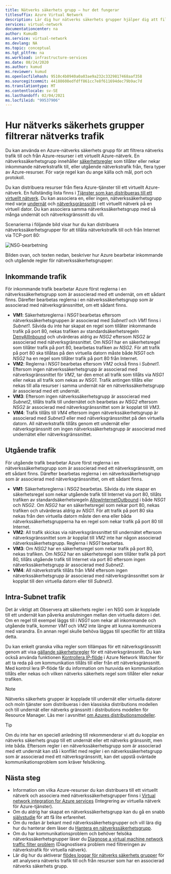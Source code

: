 ```yaml
---
title: Nätverks säkerhets grupp – hur det fungerar
titlesuffix: Azure Virtual Network
description: Lär dig hur nätverks säkerhets grupper hjälper dig att filtrera nätverks trafik mellan Azure-resurser.
services: virtual-network
documentationcenter: na
author: KumudD
ms.service: virtual-network
ms.devlang: NA
ms.topic: conceptual
ms.tgt_pltfrm: na
ms.workload: infrastructure-services
ms.date: 08/24/2020
ms.author: kumud
ms.reviewer: kumud
ms.openlocfilehash: 9510c4b0940a0a03ae9a232c3329817468aaf358
ms.sourcegitcommit: 44188608edfdff861cc7e8f611694dec79b9ac7d
ms.translationtype: MT
ms.contentlocale: sv-SE
ms.lasthandoff: 02/04/2021
ms.locfileid: "99537906"
---
```

# <a name="how-network-security-groups-filter-network-traffic"></a>Hur nätverks säkerhets grupper filtrerar nätverks trafik
<a name="network-security-groups"></a>

Du kan använda en Azure-nätverks säkerhets grupp för att filtrera nätverks trafik till och från Azure-resurser i ett virtuellt Azure-nätverk. En nätverkssäkerhetsgrupp innehåller [säkerhetsregler](./network-security-groups-overview.md#security-rules) som tillåter eller nekar inkommande nätverkstrafik till, eller utgående nätverkstrafik från, flera typer av Azure-resurser. För varje regel kan du ange källa och mål, port och protokoll.

Du kan distribuera resurser från flera Azure-tjänster till ett virtuellt Azure-nätverk. En fullständig lista finns i [Tjänster som kan distribueras till ett virtuellt nätverk](virtual-network-for-azure-services.md#services-that-can-be-deployed-into-a-virtual-network). Du kan associera en, eller ingen, nätverkssäkerhetsgrupp med varje [undernät](virtual-network-manage-subnet.md#change-subnet-settings) och [nätverksgränssnitt](virtual-network-network-interface.md#associate-or-dissociate-a-network-security-group) i ett virtuellt nätverk på en virtuell dator. Du kan associera samma nätverkssäkerhetsgrupp med så många undernät och nätverksgränssnitt du vill.

Scenarierna i följande bild visar hur du kan distribuera nätverkssäkerhetsgrupper för att tillåta nätverkstrafik till och från Internet via TCP-port 80:

![NSG-bearbetning](./media/network-security-group-how-it-works/network-security-group-interaction.png)

Bilden ovan, och texten nedan, beskriver hur Azure bearbetar inkommande och utgående regler för nätverkssäkerhetsgrupper:

## <a name="inbound-traffic"></a>Inkommande trafik

För inkommande trafik bearbetar Azure först reglerna i en nätverkssäkerhetsgrupp som är associerad med ett undernät, om ett sådant finns. Därefter bearbetas reglerna i en nätverkssäkerhetsgrupp som är associerad med nätverksgränssnittet, om ett sådant finns.

- **VM1**: Säkerhetsreglerna i *NSG1* bearbetas eftersom nätverkssäkerhetsgruppen är associerad med *Subnet1* och *VM1* finns i *Subnet1*. Såvida du inte har skapat en regel som tillåter inkommande trafik på port 80, nekas trafiken av standardsäkerhetsregeln [DenyAllInbound](./network-security-groups-overview.md#denyallinbound) och utvärderas aldrig av *NSG2* eftersom *NSG2* är associerad med nätverksgränssnittet. Om *NSG1* har en säkerhetsregel som tillåter trafik på port 80, bearbetas trafiken av *NSG2*. För att trafik på port 80 ska tillåtas på den virtuella datorn måste både *NSG1* och *NSG2* ha en regel som tillåter trafik på port 80 från Internet.
- **VM2**: Reglerna i *NSG1* bearbetas eftersom *VM2* också finns i *Subnet1*. Eftersom ingen nätverkssäkerhetsgrupp är associerad med nätverksgränssnittet för *VM2*, tar den emot all trafik som tillåts via *NSG1* eller nekas all trafik som nekas av *NSG1*. Trafik antingen tillåts eller nekas till alla resurser i samma undernät när en nätverkssäkerhetsgrupp är associerad med ett undernät.
- **VM3**: Eftersom ingen nätverkssäkerhetsgrupp är associerad med *Subnet2*, tillåts trafik till undernätet och bearbetas av *NSG2* eftersom *NSG2* är associerad med nätverksgränssnittet som är kopplat till *VM3*.
- **VM4**: Trafik tillåts till *VM4* eftersom ingen nätverkssäkerhetsgrupp är associerad med *Subnet3* eller med nätverksgränssnittet på den virtuella datorn. All nätverkstrafik tillåts genom ett undernät eller nätverksgränssnitt om ingen nätverkssäkerhetsgrupp är associerad med undernätet eller nätverksgränssnittet.

## <a name="outbound-traffic"></a>Utgående trafik

För utgående trafik bearbetar Azure först reglerna i en nätverkssäkerhetsgrupp som är associerad med ett nätverksgränssnitt, om ett sådant finns. Därefter bearbetas reglerna i en nätverkssäkerhetsgrupp som är associerad med nätverksgränssnittet, om ett sådant finns.

- **VM1**: Säkerhetsreglerna i *NSG2* bearbetas. Såvida du inte skapar en säkerhetsregel som nekar utgående trafik till Internet via port 80, tillåts trafiken av standardsäkerhetsregeln [AllowInternetOutbound](./network-security-groups-overview.md#allowinternetoutbound) i både *NSG1* och *NSG2*. Om *NSG2* har en säkerhetsregel som nekar port 80, nekas trafiken och utvärderas aldrig av *NSG1*. För att trafik på port 80 ska nekas från den virtuella datorn måste den ena eller båda nätverkssäkerhetsgrupperna ha en regel som nekar trafik på port 80 till Internet.
- **VM2**: All trafik skickas via nätverksgränssnittet till undernätet eftersom nätverksgränssnittet som är kopplat till *VM2* inte har någon associerad nätverkssäkerhetsgrupp. Reglerna i *NSG1* bearbetas.
- **VM3**: Om *NSG2* har en säkerhetsregel som nekar trafik på port 80, nekas trafiken. Om *NSG2* har en säkerhetsregel som tillåter trafik på port 80, tillåts utgående trafik till Internet via port 80 eftersom ingen nätverkssäkerhetsgrupp är associerad med *Subnet2*.
- **VM4**: All nätverkstrafik tillåts från *VM4* eftersom ingen nätverkssäkerhetsgrupp är associerad med nätverksgränssnittet som är kopplat till den virtuella datorn eller till *Subnet3*.


## <a name="intra-subnet-traffic"></a>Intra-Subnet trafik

Det är viktigt att Observera att säkerhets regler i en NSG som är kopplade till ett undernät kan påverka anslutningen mellan den virtuella datorn i det. Om en regel till exempel läggs till i *NSG1* som nekar all inkommande och utgående trafik, kommer *VM1* och *VM2* inte längre att kunna kommunicera med varandra. En annan regel skulle behöva läggas till specifikt för att tillåta detta. 

Du kan enkelt granska vilka regler som tillämpas för ett nätverksgränssnitt genom att visa [gällande säkerhetsregler](virtual-network-network-interface.md#view-effective-security-rules) för ett nätverksgränssnitt. Du kan också använda funktionen [Kontrollera IP-flöde](../network-watcher/diagnose-vm-network-traffic-filtering-problem.md?toc=%2fazure%2fvirtual-network%2ftoc.json) i Azure Network Watcher för att ta reda på om kommunikation tillåts till eller från ett nätverksgränssnitt. Med kontrol lera IP-flöde får du information om huruvida en kommunikation tillåts eller nekas och vilken nätverks säkerhets regel som tillåter eller nekar trafiken.

> [!NOTE]
> Nätverks säkerhets grupper är kopplade till undernät eller virtuella datorer och moln tjänster som distribueras i den klassiska distributions modellen och till undernät eller nätverks gränssnitt i distributions modellen för Resource Manager. Läs mer i avsnittet [om Azures distributionsmodeller](../azure-resource-manager/management/deployment-models.md?toc=%2fazure%2fvirtual-network%2ftoc.json).

> [!TIP]
> Om du inte har en speciell anledning till rekommenderar vi att du kopplar en nätverks säkerhets grupp till ett undernät eller ett nätverks gränssnitt, men inte båda. Eftersom regler i en nätverkssäkerhetsgrupp som är associerad med ett undernät kan stå i konflikt med regler i en nätverkssäkerhetsgrupp som är associerad med ett nätverksgränssnitt, kan det uppstå oväntade kommunikationsproblem som kräver felsökning.

## <a name="next-steps"></a>Nästa steg

* Information om vilka Azure-resurser du kan distribuera till ett virtuellt nätverk och associera med nätverkssäkerhetsgrupper finns i [Virtual network integration for Azure services](virtual-network-for-azure-services.md) (Integrering av virtuella nätverk för Azure-tjänster).
* Om du aldrig har skapat en nätverkssäkerhetsgrupp kan du gå en snabb [självstudie](tutorial-filter-network-traffic.md) för att få lite erfarenhet.
* Om du redan är bekant med nätverkssäkerhetsgrupper och vill lära dig hur du hanterar dem läser du [Hantera en nätverkssäkerhetsgrupp](manage-network-security-group.md). 
* Om du har kommunikationsproblem och behöver felsöka nätverkssäkerhetsgrupper läser du [Diagnose a virtual machine network traffic filter problem](diagnose-network-traffic-filter-problem.md) (Diagnostisera problem med filtreringen av nätverkstrafik för virtuella nätverk). 
* Lär dig hur du aktiverar [flödes loggar för nätverks säkerhets grupper](../network-watcher/network-watcher-nsg-flow-logging-portal.md?toc=%2fazure%2fvirtual-network%2ftoc.json) för att analysera nätverks trafik till och från resurser som har en associerad nätverks säkerhets grupp.